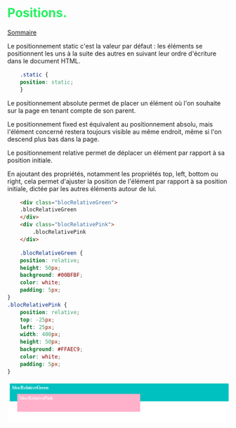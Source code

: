 
# <span style="color:#26f260;">**Positions.**</span>

[Sommaire](./00-Sommaire.md)

Le positionnement static c'est la valeur par défaut : les éléments se positionnent les uns à la suite des autres en suivant leur ordre d'écriture dans le document HTML.

```css
    .static {
    position: static;
    } 
```

Le positionnement absolute permet de placer un élément où l'on souhaite sur la page en tenant compte de son parent.

Le positionnement fixed est équivalent au positionnement absolu, mais l'élément concerné restera toujours visible au même endroit, même si l'on descend plus bas dans la page.

Le positionnement relative permet de déplacer un élément par rapport à sa position initiale.

En ajoutant des propriétés, notamment les propriétés top, left, bottom ou right, cela permet d'ajuster la position de l'élément par rapport à sa position initiale, dictée par les autres éléments autour de lui.

```html
    <div class="blocRelativeGreen">
    .blocRelativeGreen
    </div>
    <div class="blocRelativePink">
        .blocRelativePink
    </div> 
```

```css
    .blocRelativeGreen {
    position: relative;
    height: 50px;
    background: #00BFBF;
    color: white;
    padding: 5px;
}
.blocRelativePink {
    position: relative;
    top: -25px;
    left: 25px;
    width: 400px;
    height: 50px;
    background: #FFAEC9;
    color: white;
    padding: 5px;
} 
```

![img_3.png](img_3.png)
